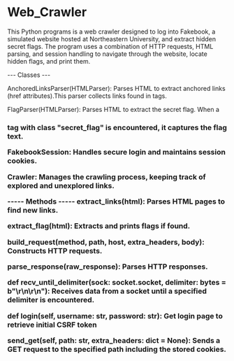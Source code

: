 # Web_Crawler


This Python programs is a web crawler designed to log into Fakebook, a simulated website hosted at Northeastern University, and extract hidden secret flags. The program uses a combination of HTTP requests, HTML parsing, and session handling to navigate through the website, locate hidden flags, and print them.


--- Classes ---

AnchoredLinksParser(HTMLParser): Parses HTML to extract anchored links (href attributes).This parser collects links found in <a> tags.

FlagParser(HTMLParser): Parses HTML to extract the secret flag. When a <h3> tag with class "secret_flag" is encountered, it captures the flag text.

FakebookSession: Handles secure login and maintains session cookies.

Crawler: Manages the crawling process, keeping track of explored and unexplored links.


----- Methods -----
extract_links(html): Parses HTML pages to find new links.

extract_flag(html): Extracts and prints flags if found.

build_request(method, path, host, extra_headers, body): Constructs HTTP requests.

parse_response(raw_response): Parses HTTP responses.

def recv_until_delimiter(sock: socket.socket, delimiter: bytes = b"\r\n\r\n"): Receives data from a socket until a specified delimiter is encountered.

def login(self, username: str, password: str): Get login page to retrieve initial CSRF token

send_get(self, path: str, extra_headers: dict = None): Sends a GET request to the specified path including the stored cookies.



